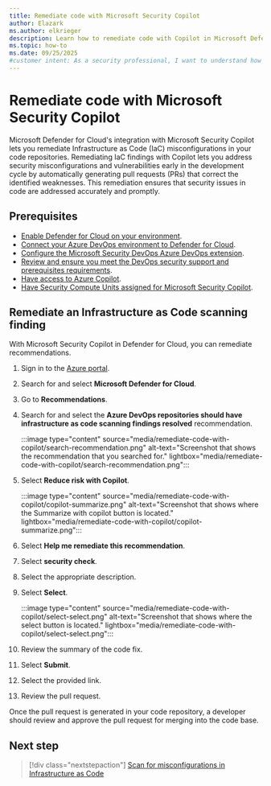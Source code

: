 ```yaml
---
title: Remediate code with Microsoft Security Copilot
author: Elazark
ms.author: elkrieger
description: Learn how to remediate code with Copilot in Microsoft Defender for Cloud and improve your security posture.
ms.topic: how-to
ms.date: 09/25/2025
#customer intent: As a security professional, I want to understand how to use Copilot to remediate code in Defender for Cloud so that I can improve my security posture.
---
```


# Remediate code with Microsoft Security Copilot

Microsoft Defender for Cloud's integration with Microsoft Security Copilot lets you remediate Infrastructure as Code (IaC) misconfigurations in your code repositories. Remediating IaC findings with Copilot lets you address security misconfigurations and vulnerabilities early in the development cycle by automatically generating pull requests (PRs) that correct the identified weaknesses. This remediation ensures that security issues in code are addressed accurately and promptly.

## Prerequisites

- [Enable Defender for Cloud on your environment](connect-azure-subscription.md).
- [Connect your Azure DevOps environment to Defender for Cloud](quickstart-onboard-devops.md).
- [Configure the Microsoft Security DevOps Azure DevOps extension](azure-devops-extension.yml).
- [Review and ensure you meet the DevOps security support and prerequisites requirements](devops-support.md).
- [Have access to Azure Copilot](/azure/copilot/overview).
- [Have Security Compute Units assigned for Microsoft Security Copilot](/copilot/security/get-started-security-copilot).

## Remediate an Infrastructure as Code scanning finding

With Microsoft Security Copilot in Defender for Cloud, you can remediate recommendations.

1. Sign in to the [Azure portal](https://portal.azure.com).

1. Search for and select **Microsoft Defender for Cloud**.

1. Go to **Recommendations**.

1. Search for and select the **Azure DevOps repositories should have infrastructure as code scanning findings resolved** recommendation.

    :::image type="content" source="media/remediate-code-with-copilot/search-recommendation.png" alt-text="Screenshot that shows the recommendation that you searched for." lightbox="media/remediate-code-with-copilot/search-recommendation.png":::

1. Select **Reduce risk with Copilot**.

    :::image type="content" source="media/remediate-code-with-copilot/copilot-summarize.png" alt-text="Screenshot that shows where the Summarize with copilot button is located." lightbox="media/remediate-code-with-copilot/copilot-summarize.png":::

1. Select **Help me remediate this recommendation**.

1. Select **security check**.

1. Select the appropriate description.
 
1. Select **Select**.

    :::image type="content" source="media/remediate-code-with-copilot/select-select.png" alt-text="Screenshot that shows where the select button is located." lightbox="media/remediate-code-with-copilot/select-select.png":::

1. Review the summary of the code fix.

1. Select **Submit**.

1. Select the provided link.

1. Review the pull request.

Once the pull request is generated in your code repository, a developer should review and approve the pull request for merging into the code base.

## Next step

> [!div class="nextstepaction"]
> [Scan for misconfigurations in Infrastructure as Code](iac-vulnerabilities.md#view-details-and-remediation-information-for-applied-iac-rules)
